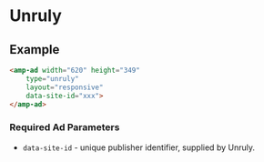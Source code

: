 <!---
Copyright 2018 The AMP HTML Authors. All Rights Reserved.

Licensed under the Apache License, Version 2.0 (the "License");
you may not use this file except in compliance with the License.
You may obtain a copy of the License at

      http://www.apache.org/licenses/LICENSE-2.0

Unless required by applicable law or agreed to in writing, software
distributed under the License is distributed on an "AS-IS" BASIS,
WITHOUT WARRANTIES OR CONDITIONS OF ANY KIND, either express or implied.
See the License for the specific language governing permissions and
limitations under the License.
-->

# Unruly

## Example

```html
<amp-ad width="620" height="349"
    type="unruly"
    layout="responsive"
    data-site-id="xxx">
</amp-ad>
```

### Required Ad Parameters

- `data-site-id` -  unique publisher identifier, supplied by Unruly.

